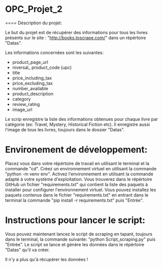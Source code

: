 OPC_Projet_2
===

====
Déscription du projet:

Le but du projet est de récupérer des informations pour tous les livres présents sur le site : "http://books.toscrape.com/" dans un répértoire "Datas".

Les informations concernées sont les suivantes:  
* product_page_url
* niversal_ product_code (upc)
* title
* price_including_tax
* price_excluding_tax
* number_available
* product_description
* category
* review_rating
* image_url

Le scrip enregistre la liste des informations obtenues pour chaque livre par catégorie (ex: Travel, Mystery, Historical Fiction etc).
Il enregistre aussi l'image de tous les livres, toujours dans le dossier "Datas". 

Environement de développement: 
===
Placez vous dans votre répértoire de travail en utilisant le terminal et la commande "cd".
Créez un environnement virtuel en utilisant la commande "python -m venv env".
Activez l'environnement en utilisant la commande adapté à votre système d'exploitation.
Vous trouverez dans le répértoire GitHub un fichier "requirements.txt" qui contient la liste des paquets à installer pour configurer l'environnement virtuel. 
Vous pouvez installez les paquets contenus dans le fichier "requirements.txt" en entrant dans le terminal la commande "pip install -r requirements.txt" puis "Entrée". 

Instructions pour lancer le script:
===
Vous pouvez maintenant lancez le script de scraping en tapant, toujours dans le terminal, la commande suivante: "python Script_scraping.py" puis "Entrée". 
Le script se lance et génère les données dans le répértoire "Datas" qu'il va créer.

Il n'y a plus qu'à récupérer les données ! 
